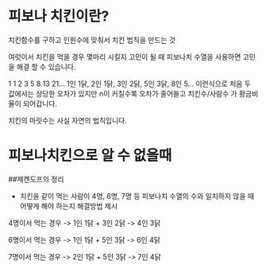 # 피보나 치킨이란?

치킨함수를 구하고 인원수에 맞춰서 치킨 법칙을 만드는 것

여럿이서 치킨을 먹을 경우 몇마리 시킬지 고민이 될 때
피보나치 수열을 사용하면 고민을 해결 할 수 있습니다.

1 1 2 3 5 8 13 21...
1인 1닭,  2인 1닭, 3인 2닭, 5인 3닭, 8인 5... 이런식으로
처음 두 값에서는 상당한 오차가 있지만 n이 커질수록 오차가 줄어들고 치킨수/사람수 가 황금비율이 되어갑니다.

치킨의 마릿수는 사실 자연의 법칙입니다.


# 피보나치킨으로 알 수 없을때

##제켄도프의 정리

- 치킨을 같이 먹는 사람이 4명, 6명, 7명 등 피보나치 수열의 수와 일치하지 않을 때 어떻게 해야 하는지 해결방법 제시

4명이서 먹는 경우 -> 1인 1닭 + 3인 2닭 -> 4인 3닭

6명이서 먹는 경우 -> 1인 1닭 + 5인 3닭 -> 6인 4닭

7명이서 먹는 경우 -> 2인 1닭 + 5인 3닭 -> 7인 4닭
